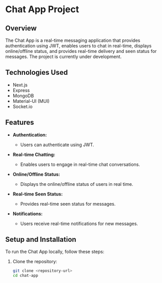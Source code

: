 # Chat App Project

## Overview

The Chat App is a real-time messaging application that provides authentication using JWT, enables users to chat in real-time, displays online/offline status, and provides real-time delivery and seen status for messages. The project is currently under development.

## Technologies Used

- Next.js
- Express
- MongoDB
- Material-UI (MUI)
- Socket.io

## Features

- **Authentication:**
  - Users can authenticate using JWT.

- **Real-time Chatting:**
  - Enables users to engage in real-time chat conversations.

- **Online/Offline Status:**
  - Displays the online/offline status of users in real time.

- **Real-time Seen Status:**
  - Provides real-time seen status for messages.

- **Notifications:**
  - Users receive real-time notifications for new messages.

## Setup and Installation

To run the Chat App locally, follow these steps:

1. Clone the repository:
   ```bash
   git clone <repository-url>
   cd chat-app
